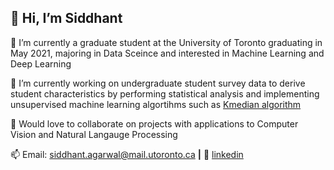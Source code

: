 ## 👋 Hi, I’m Siddhant

👀 I’m currently a graduate student at the University of Toronto graduating in May 2021, majoring in Data Sceince and interested in Machine Learning and Deep Learning

🌱 I’m currently working on undergraduate student survey data to derive student characteristics by performing statistical analysis and implementing unsupervised machine learning algortihms such as [Kmedian algorithm][kmedian]

💬 Would love to collaborate on projects with applications to Computer Vision and Natural Langauge Processing

📫 Email: siddhant.agarwal@mail.utoronto.ca **|** 
👔 [linkedin][linkedin]

[linkedin]: https://www.linkedin.com/in/siddhant-agarwal-uoft/
[kmedian]: https://github.com/Siddhantmest/Kmedian.git
